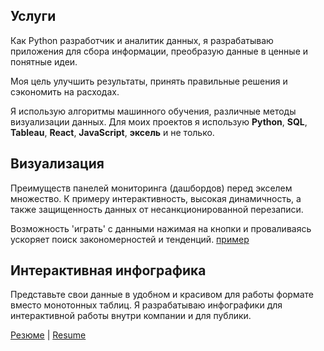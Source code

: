 
## Услуги

Как Python разработчик и аналитик данных, я разрабатываю приложения для сбора информации, преобразую данные в ценные и понятные идеи. 

Моя цель улучшить результаты, принять правильные решения и сэкономить на расходах.

Я использую алгоритмы машинного обучения, различные методы визуализации данных. Для моих проектов я использую **Python**, **SQL**, **Tableau**, **React**, **JavaScript**, **эксель** и не только.


## Визуализация

Преимуществ панелей мониторинга (дашбордов) перед экселем множество. К примеру интерактивность, высокая динамичность, а также защищенность данных от несанкционированной перезаписи. 

Возможность 'играть' с данными нажимая на кнопки и проваливаясь ускоряет поиск закономерностей и тенденций.
[пример](dashboards/Dashboards.pdf)

## Интерактивная инфографика

Представьте свои данные в удобном и красивом для работы формате вместо монотонных таблиц. 
Я разрабатываю инфографики для интерактивной работы внутри компании и для публики.


[Резюме](ru/cv_ru.pdf) | [Resume](en/cv_en.pdf)

